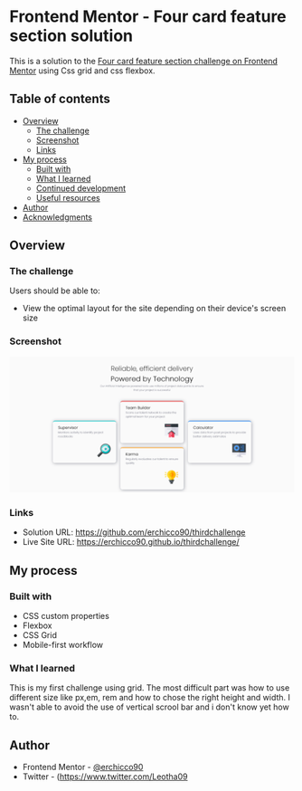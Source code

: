 # Frontend Mentor - Four card feature section solution

This is a solution to the [Four card feature section challenge on Frontend Mentor](https://www.frontendmentor.io/challenges/four-card-feature-section-weK1eFYK) using Css grid
and css flexbox.

## Table of contents

- [Overview](#overview)
  - [The challenge](#the-challenge)
  - [Screenshot](#screenshot)
  - [Links](#links)
- [My process](#my-process)
  - [Built with](#built-with)
  - [What I learned](#what-i-learned)
  - [Continued development](#continued-development)
  - [Useful resources](#useful-resources)
- [Author](#author)
- [Acknowledgments](#acknowledgments)



## Overview

### The challenge

Users should be able to:

- View the optimal layout for the site depending on their device's screen size

### Screenshot

![ScreenShot](https://github.com/erchicco90/thirdchallenge/blob/main/design/Four%20card%20Frontmentor.png?=true)


### Links

- Solution URL: https://github.com/erchicco90/thirdchallenge
- Live Site URL: https://erchicco90.github.io/thirdchallenge/

## My process

### Built with


- CSS custom properties
- Flexbox
- CSS Grid
- Mobile-first workflow


### What I learned

This is my first challenge using grid. The most difficult part was how to use different size like px,em, rem and how to chose the right height and width. I wasn't able to avoid
the use of vertical scrool bar and i don't know yet how to.


## Author

- Frontend Mentor - [@erchicco90](https://www.frontendmentor.io/profile/erchicco90)
- Twitter - (https://www.twitter.com/Leotha09
